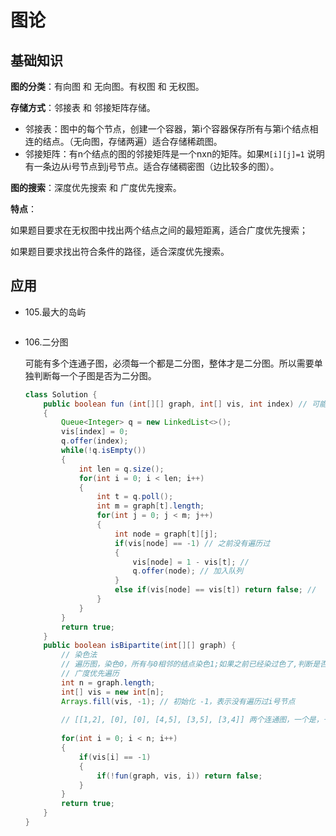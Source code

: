 # 图论

## 基础知识

**图的分类**：有向图 和 无向图。有权图 和 无权图。

**存储方式**：邻接表 和 邻接矩阵存储。

- 邻接表：图中的每个节点，创建一个容器，第i个容器保存所有与第i个结点相连的结点。（无向图，存储两遍）适合存储稀疏图。
- 邻接矩阵：有n个结点的图的邻接矩阵是一个nxn的矩阵。如果`M[i][j]=1` 说明有一条边从i号节点到j号节点。适合存储稠密图（边比较多的图）。

**图的搜索**：深度优先搜索 和 广度优先搜索。

**特点**：

如果题目要求在无权图中找出两个结点之间的最短距离，适合广度优先搜索；

如果题目要求找出符合条件的路径，适合深度优先搜索。



## 应用		

- 105.最大的岛屿

  ```java
  ```

- 106.二分图

  可能有多个连通子图，必须每一个都是二分图，整体才是二分图。所以需要单独判断每一个子图是否为二分图。

  ```java
  class Solution {
      public boolean fun (int[][] graph, int[] vis, int index) // 可能有多个连通子图，判断每一个
      {
          Queue<Integer> q = new LinkedList<>();
          vis[index] = 0;
          q.offer(index);
          while(!q.isEmpty())
          {
              int len = q.size();
              for(int i = 0; i < len; i++)
              {
                  int t = q.poll();
                  int m = graph[t].length;
                  for(int j = 0; j < m; j++)
                  {
                      int node = graph[t][j];
                      if(vis[node] == -1) // 之前没有遍历过
                      {
                          vis[node] = 1 - vis[t]; // 
                          q.offer(node); // 加入队列
                      } 
                      else if(vis[node] == vis[t]) return false; // 
                  }
              }
          }
          return true;
      }
      public boolean isBipartite(int[][] graph) {
          // 染色法
          // 遍历图，染色0，所有与0相邻的结点染色1;如果之前已经染过色了,判断是否是0色，false continue
          // 广度优先遍历
          int n = graph.length;
          int[] vis = new int[n];
          Arrays.fill(vis, -1); // 初始化 -1，表示没有遍历过i号节点
          
          // [[1,2], [0], [0], [4,5], [3,5], [3,4]] 两个连通图，一个是，一个不是二分图
          
          for(int i = 0; i < n; i++)
          {
              if(vis[i] == -1)
              {
                  if(!fun(graph, vis, i)) return false;
              }
          }
          return true;
      }
  }
  ```

  
